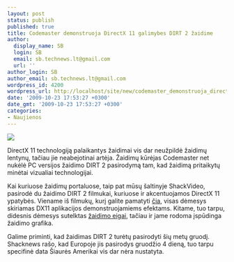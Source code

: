 ```yaml
---
layout: post
status: publish
published: true
title: Codemaster demonstruoja DirectX 11 galimybes DIRT 2 žaidime
author:
  display_name: SB
  login: SB
  email: sb.technews.lt@gmail.com
  url: ''
author_login: SB
author_email: sb.technews.lt@gmail.com
wordpress_id: 4200
wordpress_url: http://localhost/site/new/codemaster_demonstruoja_directx_11_galimybes_dirt_2_zaidime/
date: '2009-10-23 17:53:27 +0300'
date_gmt: '2009-10-23 17:53:27 +0300'
categories:
- Naujienos
---
```

<div class="imgright"><img src="http://t3.gstatic.com/images?q=tbn:rpfzXtG1A-WOmM:http://www.pspworld.com/sony-psp/images/dirt-2-screens3.jpg"  /></div>
<p>DirectX 11 technologiją palaikantys žaidimai vis dar neužpildė žaidimų lentynų, tačiau jie neabejotinai artėja. Žaidimų kūrėjas Codemaster net nukėlė PC versijos žaidimo DIRT 2 pasirodymą tam, kad žaidimą pritaikytų minėtai vizualiai technologijai.</p>
<p>Kai kuriuose žaidimų portaluose, taip pat mūsų šaltinyje ShackVideo, pasirodė du žaidimo DIRT 2 filmukai, kuriuose ir akcentuojamos DirectX 11 ypatybės. Viename iš filmukų, kurį galite pamatyti <a class="ns" href="http://www.shackvideo.com/?id=15499">čia</a>, visas dėmesys skiriamas DX11 aplikacijos demonstruojamiems efektams. Kitame, tuo tarpu, didesnis dėmesys sutelktas <a class="ns" href="http://www.shackvideo.com/?id=15500">žaidimo eigai</a>, tačiau ir jame rodoma įspūdinga žaidimo grafika.</p>
<p>Galime priminti, kad žaidimas DIRT 2 turėtų pasirodyti šių metų gruodį. Shacknews rašo, kad Europoje jis pasirodys gruodžio 4 dieną, tuo tarpu specifinė data Šiaurės Amerikai vis dar nėra nustatyta.</p>
<p><object width="620" height="380"><param name="movie" value="http://www.youtube.com/v/pDFszGI3FwQ&hl=en&fs=1&rel=0"></param><param name="allowFullScreen" value="true"></param><param name="allowscriptaccess" value="always"></param><embed src="http://www.youtube.com/v/pDFszGI3FwQ&hl=en&fs=1&rel=0" type="application/x-shockwave-flash" allowscriptaccess="always" allowfullscreen="true" width="620" height="380"></embed></object></p>
<p><object width="620" height="380"><param name="movie" value="http://www.youtube.com/v/scxIJQwyQC4&hl=en&fs=1&rel=0"></param><param name="allowFullScreen" value="true"></param><param name="allowscriptaccess" value="always"></param><embed src="http://www.youtube.com/v/scxIJQwyQC4&hl=en&fs=1&rel=0" type="application/x-shockwave-flash" allowscriptaccess="always" allowfullscreen="true" width="620" height="380"></embed></object><br /></p>
